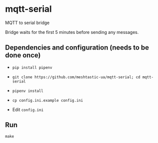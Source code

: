 # mqtt-serial
MQTT to serial bridge

Bridge waits for the first 5 minutes before sending any messages.


## Dependencies and configuration (needs to be done once)

- `pip install pipenv`

- `git clone https://github.com/meshtastic-ua/mqtt-serial; cd mqtt-serial`

- `pipenv install`

- `cp config.ini.example config.ini`

- Edit `config.ini`

## Run

`make`
